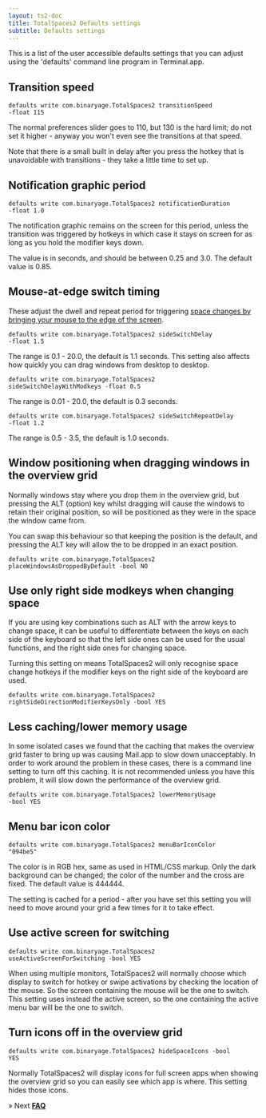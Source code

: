 ```yaml
---
layout: ts2-doc
title: TotalSpaces2 Defaults settings
subtitle: Defaults settings
---
```


This is a list of the user accessible defaults settings that you can adjust using the 'defaults' command line program in Terminal.app.

## <a id="faster-transitions"></a>Transition speed

<code>defaults write com.binaryage.TotalSpaces2 transitionSpeed -float 115</code>

The normal preferences slider goes to 110, but 130 is the hard limit; do not set it higher - anyway you won't even see the transitions at that speed. 

Note that there is a small built in delay after you press the hotkey that is unavoidable with transitions - they take a little time to set up.

## <a id="longer-notifications"></a>Notification graphic period

<code>defaults write com.binaryage.TotalSpaces2 notificationDuration -float 1.0</code>

The notification graphic remains on the screen for this period, unless the transition was triggered by hotkeys in which case it stays on screen for as long as you hold the modifier keys down.

The value is in seconds, and should be between 0.25 and 3.0. The default value is 0.85.

## <a id="mouse-edge-timings"></a>Mouse-at-edge switch timing

These adjust the dwell and repeat period for triggering [space changes by bringing your mouse to the edge of the screen](/mouse-edges2).

<code>defaults write com.binaryage.TotalSpaces2 sideSwitchDelay -float 1.5</code>

The range is 0.1 - 20.0, the default is 1.1 seconds. This setting also affects how quickly you can drag windows from desktop to desktop.

<code>defaults write com.binaryage.TotalSpaces2 sideSwitchDelayWithModkeys -float 0.5</code>

The range is 0.01 - 20.0, the default is 0.3 seconds.

<code>defaults write com.binaryage.TotalSpaces2 sideSwitchRepeatDelay -float 1.2</code>

The range is 0.5 - 3.5, the default is 1.0 seconds.

## <a id="place-window-as-dropped"></a>Window positioning when dragging windows in the overview grid

Normally windows stay where you drop them in the overview grid, but pressing the ALT (option) key whilst dragging will cause the windows to retain their original position, so will be positioned as they were in the space the window came from.

You can swap this behaviour so that keeping the position is the default, and pressing the ALT key will allow the to be dropped in an exact position.

<code>defaults write com.binaryage.TotalSpaces2 placeWindowsAsDroppedByDefault -bool NO</code>

## <a id="right-modkeys-only"></a>Use only right side modkeys when changing space

If you are using key combinations such as ALT with the arrow keys to change space, it can be useful to differentiate between the keys on each side of the keyboard so that the left side ones can be used for the usual functions, and the right side ones for changing space.

Turning this setting on means TotalSpaces2 will only recognise space change hotkeys if the modifier keys on the right side of the keyboard are used.

<code>defaults write com.binaryage.TotalSpaces2 rightSideDirectionModifierKeysOnly -bool YES</code>

## <a id="lower-memory-usage"></a>Less caching/lower memory usage

In some isolated cases we found that the caching that makes the overview grid faster to bring up was causing Mail.app to slow down unacceptably. In order to work around the problem in these cases, there is a command line setting to turn off this caching. It is not recommended unless you have this problem, it will slow down the performance of the overview grid.

<code>defaults write com.binaryage.TotalSpaces2 lowerMemoryUsage -bool YES</code>

## <a id="menu-bar-icon-color"></a>Menu bar icon color

<code>defaults write com.binaryage.TotalSpaces2 menuBarIconColor "094be5"</code>

The color is in RGB hex, same as used in HTML/CSS markup. Only the dark background can be changed; the color of the number and the cross are fixed. The default value is 444444.

The setting is cached for a period - after you have set this setting you will need to move around your grid a few times for it to take effect.

## <a id="active-screen-switching"></a>Use active screen for switching

<code>defaults write com.binaryage.TotalSpaces2 useActiveScreenForSwitching -bool YES</code>

When using multiple monitors, TotalSpaces2 will normally choose which display to switch for hotkey or swipe activations by checking the location of the mouse. So the screen containing the mouse will be the one to switch. This setting uses instead the active screen, so the one containing the active menu bar will be the one to switch.

## <a id="grid-icons-off"></a>Turn icons off in the overview grid

<code>defaults write com.binaryage.TotalSpaces2 hideSpaceIcons -bool YES</code>

Normally TotalSpaces2 will display icons for full screen apps when showing the overview grid so you can easily see which app is where. This setting hides those icons.

&raquo; Next [**FAQ**](/faq2)